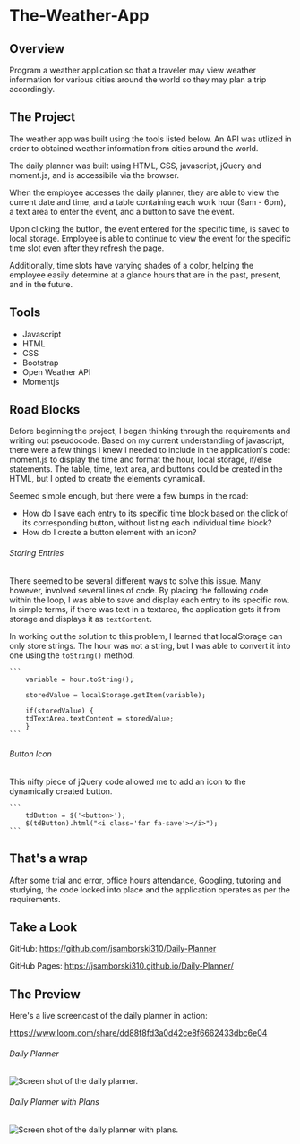 # The-Weather-App

## Overview

Program a weather application so that a traveler may view weather information for various cities around the world so they may plan a trip accordingly.  


## The Project

The weather app was built using the tools listed below. An API was utlized in order to obtained weather information from cities around the world.


The daily planner was built using HTML, CSS, javascript, jQuery and moment.js, and is accessibile via the browser. 

When the employee accesses the daily planner, they are able to view the current date and time, and a table containing each work hour (9am - 6pm), a text area to enter the event, and a button to save the event. 

Upon clicking the button, the event entered for the specific time, is saved to local storage. Employee is able to continue to view the event for the specific time slot even after they refresh the page. 

Additionally, time slots have varying shades of a color, helping the employee easily determine at a glance hours that are in the past, present, and in the future.  

## Tools

* Javascript
* HTML
* CSS
* Bootstrap
* Open Weather API
* Momentjs


## Road Blocks

Before beginning the project, I began thinking through the requirements and writing out pseudocode. Based on my current understanding of javascript, there were a few things I knew I needed to include in the application's code: moment.js to display the time and format the hour, local storage, if/else statements. The table, time, text area, and buttons could be created in the HTML, but I opted to create the elements dynamicall. 

Seemed simple enough, but there were a few bumps in the road: 

- How do I save each entry to its specific time block based on the click of its corresponding button, without listing each individual time block?
- How do I create a button element with an icon?



###### Storing Entries 

There seemed to be several different ways to solve this issue. Many, however, involved several lines of code. By placing the following code within the loop, I was able to save and display each entry to its specific row. In simple terms, if there was text in a textarea, the application gets it from storage and displays it as `textContent`. 

In working out the solution to this problem, I learned that localStorage can only store strings. The hour was not a string, but I was able to convert it into one using the `toString()` method.

    ```
        variable = hour.toString();

        storedValue = localStorage.getItem(variable);

        if(storedValue) {
        tdTextArea.textContent = storedValue; 
        }
    ```



###### Button Icon

This nifty piece of jQuery code allowed me to add an icon to the dynamically created button. 

    ```
        tdButton = $('<button>');
        $(tdButton).html("<i class='far fa-save'></i>");
    ```

## That's a wrap

After some trial and error, office hours attendance, Googling, tutoring and studying, the code locked into place and the application operates as per the requirements.  


## Take a Look

GitHub: https://github.com/jsamborski310/Daily-Planner

GitHub Pages: https://jsamborski310.github.io/Daily-Planner/


## The Preview

Here's a live screencast of the daily planner in action: 

https://www.loom.com/share/dd88f8fd3a0d42ce8f6662433dbc6e04


###### Daily Planner


![Screen shot of the daily planner.](Assets/images/Daily-Planner.png)


###### Daily Planner with Plans


![Screen shot of the daily planner with plans.](Assets/images/Daily-Planner-With-Plans.png)
